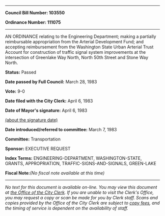 

********

**Council Bill Number: 103550**
   
**Ordinance Number: 111075**
********

 AN ORDINANCE relating to the Engineering Department; making a partially reimbursable appropriation from the Arterial Development Fund; and accepting reimbursement from the Washington State Urban Arterial Trust Account for construction of traffic signal system improvements at the intersection of Greenlake Way North, North 50th Street and Stone Way North.

**Status:** Passed
   
**Date passed by Full Council:** March 28, 1983
   
**Vote:** 9-0
   
**Date filed with the City Clerk:** April 6, 1983
   
**Date of Mayor's signature:** April 6, 1983
   
[(about the signature date)](/~public/approvaldate.htm)
   
   
   
**Date introduced/referred to committee:** March 7, 1983
   
**Committee:** Transportation
   
**Sponsor:** EXECUTIVE REQUEST
   
   
**Index Terms:** ENGINEERING-DEPARTMENT, WASHINGTON-STATE, GRANTS, APPROPRIATION, TRAFFIC-SIGNS-AND-SIGNALS, GREEN-LAKE

**Fiscal Note:**_(No fiscal note available at this time)_
********

_No text for this document is available on-line. You may view this document at [the Office of the City Clerk](http://www.seattle.gov/leg/clerk/contactUs.htm). If you are unable to visit the Clerk's Office, you may request a copy or scan be made for you by Clerk staff. Scans and copies provided by the Office of the City Clerk are subject to [copy fees](http://clerk.seattle.gov/~public/clerkfees.htm), and the timing of service is dependent on the availability of staff._

